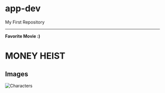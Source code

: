 # app-dev
My First Repository

---
__Favorite Movie :)__

# MONEY HEIST

## Images
![Characters](https://wallpapers.com/images/featured/segtwbhffwy01w82.jpg)


